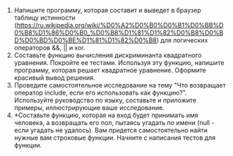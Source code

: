1. Напишите программу, которая составит и выведет в браузер таблицу истинности (https://ru.wikipedia.org/wiki/%D0%A2%D0%B0%D0%B1%D0%BB%D0%B8%D1%86%D0%B0_%D0%B8%D1%81%D1%82%D0%B8%D0%BD%D0%BD%D0%BE%D1%81%D1%82%D0%B8) для логических операторов &&, || и xor.
2. Составьте функцию вычисления дискриминанта квадратного уравнения. Покройте ее тестами. Используя эту функцию, напишите программу, которая решает квадратное уравнение. Оформите красивый вывод решения.
3. Проведите самостоятельное исследование на тему "Что возвращает оператор include, если его использовать как функцию?". Используйте руководство по языку, составьте и приложите примеры, иллюстрирующие ваше исследование.
4. *Составьте функцию, которая на вход будет принимать имя человека, а возвращать его пол, пытаясь угадать по имени (null - если угадать не удалось). Вам придется самостоятельно найти нужные вам строковые функции. Начните с написания тестов для функции. 
